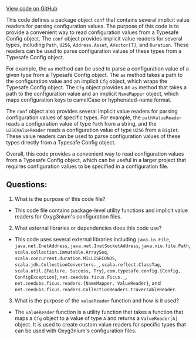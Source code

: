 [View code on GitHub](https://github.com/oxyg3nium/oxyg3nium/conf/src/main/scala/org/oxyg3nium/conf/package.scala)

This code defines a package object `conf` that contains several implicit value readers for parsing configuration values. The purpose of this code is to provide a convenient way to read configuration values from a Typesafe Config object. The `conf` object provides implicit value readers for several types, including `Path`, `U256`, `Address.Asset`, `AVector[T]`, and `Duration`. These readers can be used to parse configuration values of these types from a Typesafe Config object.

For example, the `as` method can be used to parse a configuration value of a given type from a Typesafe Config object. The `as` method takes a path to the configuration value and an implicit `Cfg` object, which wraps the Typesafe Config object. The `Cfg` object provides an `as` method that takes a path to the configuration value and an implicit `NameMapper` object, which maps configuration keys to camelCase or hyphenated-name format.

The `conf` object also provides several implicit value readers for parsing configuration values of specific types. For example, the `pathValueReader` reads a configuration value of type `Path` from a string, and the `u256ValueReader` reads a configuration value of type `U256` from a `BigInt`. These value readers can be used to parse configuration values of these types directly from a Typesafe Config object.

Overall, this code provides a convenient way to read configuration values from a Typesafe Config object, which can be useful in a larger project that requires configuration values to be specified in a configuration file.
## Questions: 
 1. What is the purpose of this code file?
- This code file contains package-level utility functions and implicit value readers for Oxyg3nium's configuration files.

2. What external libraries or dependencies does this code use?
- This code uses several external libraries including `java.io.File`, `java.net.InetAddress`, `java.net.InetSocketAddress`, `java.nio.file.Path`, `scala.collection.immutable.ArraySeq`, `scala.concurrent.duration.MILLISECONDS`, `scala.jdk.CollectionConverters._`, `scala.reflect.ClassTag`, `scala.util.{Failure, Success, Try}`, `com.typesafe.config.{Config, ConfigException}`, `net.ceedubs.ficus.Ficus._`, `net.ceedubs.ficus.readers.{NameMapper, ValueReader}`, and `net.ceedubs.ficus.readers.CollectionReaders.traversableReader`.

3. What is the purpose of the `valueReader` function and how is it used?
- The `valueReader` function is a utility function that takes a function that maps a `Cfg` object to a value of type `A` and returns a `ValueReader[A]` object. It is used to create custom value readers for specific types that can be used with Oxyg3nium's configuration files.